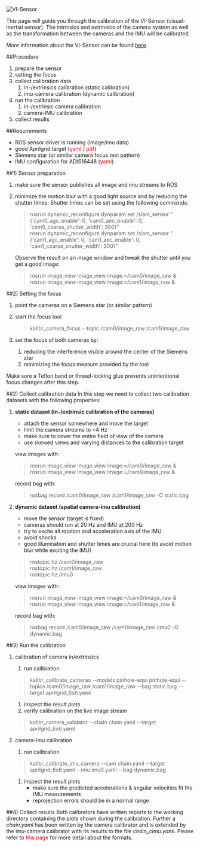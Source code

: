 ![VI-Sensor](https://raw.githubusercontent.com/wiki/schneith/Kalibr-test/images/visensor.png)

This page will guide you through the calibration of the VI-Sensor (visual-inertial sensor). The intrinsics and extrinsics of the camera system as well as the transformation between the cameras and the IMU will be calibrated.

More information about the VI-Sensor can be found [here](http://www.skybotix.com/).


##Procedure

1. prepare the sensor
1. setting the focus
1. collect calibration data
    1. in-/extrinsics calibration (static calibration)
    1. imu-camera calibration (dynamic calibration)
1. run the calibration
    1. in-/extrinsic camera calibration
    1. camera-IMU calibration
1. collect results


##Requirements

* ROS sensor driver is running (image/imu data)
* good Aprilgrid target (<font color='red'>yaml</font> /  <font color='red'>pdf</font>)
* Siemens star (or similar camera focus test pattern)
* IMU configuration for ADIS16448 (<font color='red'>yaml</font>)


##1) Sensor preparation

1. make sure the sensor publishes all image and imu streams to ROS
1. minimize the motion blur with a good light source and by reducing the shutter times:
    Shutter times can be set using the following commands:

    >rosrun dynamic_reconfigure dynparam set /slam_sensor "{'cam0_agc_enable': 0, 'cam0_aec_enable': 0, 'cam0_coarse_shutter_width': 300}"<br>
    >rosrun dynamic_reconfigure dynparam set /slam_sensor "{'cam1_agc_enable': 0, 'cam1_aec_enable': 0, 'cam1_coarse_shutter_width': 300}"

    Observe the result on an image window and tweak the shutter until you get a good image:

    > rosrun image_view image_view image:=/cam0/image_raw &<br>
rosrun image_view image_view image:=/cam1/image_raw &


##2) Setting the focus

1. point the cameras on a Siemens star (or similar pattern)
1. start the focus tool
    >kalibr_camera_focus --topic /cam0/image_raw /cam1/image_raw

1. set the focus of both cameras by:
    1. reducing the interference visible around the center of the Siemens star
    1. minimizing the focus measure provided by the tool

Make sure a Teflon band or thread-locking glue prevents unintentional focus changes after this step.


##2) Collect calibration data
In this step we need to collect two calibration datasets with the following properties:

1. **static dataset (in-/extrinsic calibration of the cameras)**
    * attach the sensor somewhere and move the target
    * limit the camera streams to ~4 Hz
    * make sure to cover the entire field of view of the camera
    * use skewed views and varying distances to the calibration target

    view images with:
    >rosrun image_view image_view image:=/cam0/image_raw &<br>
rosrun image_view image_view image:=/cam1/image_raw &

    record bag with:
    >rosbag record /cam0/image_raw  /cam1/image_raw -O static.bag


1. **dynamic dataset (spatial camera-imu calibration)**
    * move the sensor (target is fixed)
    * cameras should run at 20 Hz and IMU at 200 Hz
    * try to excite all rotation and acceleration axis of the IMU
    * avoid shocks
    * good illumination and shutter times are crucial here (to avoid motion blur while exciting the IMU)

    >rostopic hz /cam0/image_raw<br>
    rostopic hz /cam1/image_raw<br>
    rostopic hz /imu0

    view images with:
    >rosrun image_view image_view image:=/cam0/image_raw &<br>
rosrun image_view image_view image:=/cam1/image_raw &

    record bag with:
    >rosbag record /cam0/image_raw  /cam1/image_raw /imu0 -O dynamic.bag

##3) Run the calibration
1. calibration of camera in/extrinsics
    1. run calibration
    > kalibr_calibrate_cameras --models pinhole-equi pinhole-equi --topics /cam0/image_raw /cam1/image_raw --bag static.bag --target aprilgrid_6x6.yaml
    1. inspect the result plots
    1. verify calibration on the live image stream
    > kalibr_camera_validator --chain chain.yaml --target aprilgrid_6x6.yaml

1. camera-imu calibration
    1. run calibration
    > kalibr_calibrate_imu_camera --cam chain.yaml --target aprilgrid_6x6.yaml --imu imu0.yaml --bag dynamic.bag
    1. inspect the result plots
        * make sure the predicted accelerations & angular velocities fit the IMU measurements
        * reprojection errors should be in a normal range

##4) Collect results
Both calibrators have written reports to the working directory containing the plots shown during the calibration. Further a _chain.yaml_ has been written by the camera calibrator and is extended by the imu-camera calibrator with its results to the file _chain_cimu.yaml_. Please refer to <font color='red'>this page</font> for more detail about the formats.